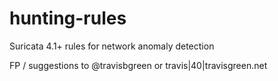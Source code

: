 # hunting-rules
Suricata 4.1+ rules for network anomaly detection

FP / suggestions to @travisbgreen or travis|40|travisgreen.net
